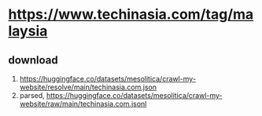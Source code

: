 # https://www.techinasia.com/tag/malaysia

## download

1. https://huggingface.co/datasets/mesolitica/crawl-my-website/resolve/main/techinasia.com.json
2. parsed, https://huggingface.co/datasets/mesolitica/crawl-my-website/raw/main/techinasia.com.jsonl